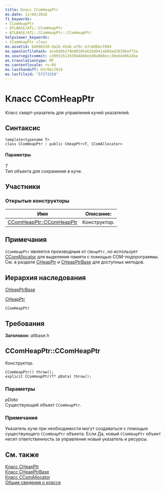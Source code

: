 ```yaml
---
title: Класс CComHeapPtr
ms.date: 11/04/2016
f1_keywords:
- CComHeapPtr
- ATLBASE/ATL::CComHeapPtr
- ATLBASE/ATL::CComHeapPtr::CComHeapPtr
helpviewer_keywords:
- CComHeapPtr class
ms.assetid: bd08b53d-da2b-43ab-a79c-e7c8dbbc5994
ms.openlocfilehash: ace8dbb174bd6585e61bd941a60dad28296af72a
ms.sourcegitcommit: c3093251193944840e3d0a068ecc30e6449624ba
ms.translationtype: MT
ms.contentlocale: ru-RU
ms.lasthandoff: 03/04/2019
ms.locfileid: "57273258"
---
```

# <a name="ccomheapptr-class"></a>Класс CComHeapPtr

Класс смарт-указатель для управления кучей указателей.

## <a name="syntax"></a>Синтаксис

```
template<typename T>
class CComHeapPtr : public CHeapPtr<T, CComAllocator>
```

#### <a name="parameters"></a>Параметры

*T*<br/>
Тип объекта для сохранения в куче.

## <a name="members"></a>Участники

### <a name="public-constructors"></a>Открытые конструкторы

|Имя|Описание:|
|----------|-----------------|
|[CComHeapPtr::CComHeapPtr](#ccomheapptr)|Конструктор.|

## <a name="remarks"></a>Примечания

`CComHeapPtr` является производным от `CHeapPtr`, но использует [CComAllocator](../../atl/reference/ccomallocator-class.md) для выделения памяти с помощью COM-подпрограммы. См. в разделе [CHeapPtr](../../atl/reference/cheapptr-class.md) и [CHeapPtrBase](../../atl/reference/cheapptrbase-class.md) для доступных методов.

## <a name="inheritance-hierarchy"></a>Иерархия наследования

[CHeapPtrBase](../../atl/reference/cheapptrbase-class.md)

[CHeapPtr](../../atl/reference/cheapptr-class.md)

`CComHeapPtr`

## <a name="requirements"></a>Требования

**Заголовок:** atlbase.h

##  <a name="ccomheapptr"></a>  CComHeapPtr::CComHeapPtr

Конструктор.

```
CComHeapPtr() throw();
explicit CComHeapPtr(T* pData) throw();
```

### <a name="parameters"></a>Параметры

*pData*<br/>
Существующий объект `CComHeapPtr`.

### <a name="remarks"></a>Примечания

Указатель кучи при необходимости могут создаваться с помощью существующего `CComHeapPtr` объекта. Если Да, новый `CComHeapPtr` объект несет ответственность за управление новый указатель и ресурсы.

## <a name="see-also"></a>См. также

[Класс CHeapPtr](../../atl/reference/cheapptr-class.md)<br/>
[Класс CHeapPtrBase](../../atl/reference/cheapptrbase-class.md)<br/>
[Класс CComAllocator](../../atl/reference/ccomallocator-class.md)<br/>
[Общие сведения о классе](../../atl/atl-class-overview.md)

